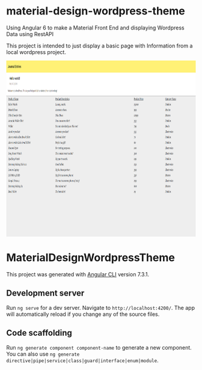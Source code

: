 # material-design-wordpress-theme
Using Angular 6 to make a Material Front End and displaying Wordpress Data using RestAPI


This project is intended to just display a basic page with Information from a local wordpress project.


<img align="center" width="960px" height="469" src="https://github.com/Abdilaziz/material-design-wordpress-theme/blob/master/Example_Page.png" />





# MaterialDesignWordpressTheme

This project was generated with [Angular CLI](https://github.com/angular/angular-cli) version 7.3.1.

## Development server

Run `ng serve` for a dev server. Navigate to `http://localhost:4200/`. The app will automatically reload if you change any of the source files.

## Code scaffolding

Run `ng generate component component-name` to generate a new component. You can also use `ng generate directive|pipe|service|class|guard|interface|enum|module`.
